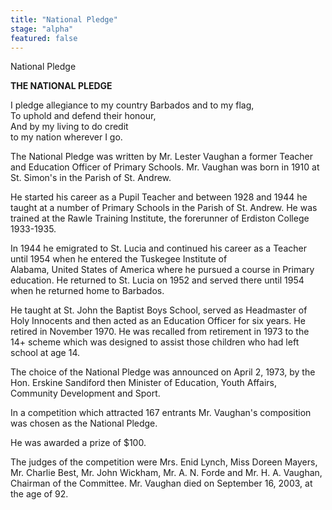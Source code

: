 ```yaml
---
title: "National Pledge"
stage: "alpha"
featured: false
---
```


National Pledge

**THE NATIONAL PLEDGE**

I pledge allegiance to my country Barbados and to my flag,  
To uphold and defend their honour,  
And by my living to do credit  
to my nation wherever I go.

The National Pledge was written by Mr. Lester Vaughan a former Teacher and Education Officer of Primary Schools. Mr. Vaughan was born in 1910 at St. Simon's in the Parish of St. Andrew.

He started his career as a Pupil Teacher and between 1928 and 1944 he taught at a number of Primary Schools in the Parish of St. Andrew. He was trained at the Rawle Training Institute, the forerunner of Erdiston College 1933-1935.

In 1944 he emigrated to St. Lucia and continued his career as a Teacher until 1954 when he entered the Tuskegee Institute of Alabama, United States of America where he pursued a course in Primary education. He returned to St. Lucia on 1952 and served there until 1954 when he returned home to Barbados.

He taught at St. John the Baptist Boys School, served as Headmaster of Holy Innocents and then acted as an Education Officer for six years. He retired in November 1970. He was recalled from retirement in 1973 to the 14+ scheme which was designed to assist those children who had left school at age 14.

The choice of the National Pledge was announced on April 2, 1973, by the Hon. Erskine Sandiford then Minister of Education, Youth Affairs, Community Development and Sport.

In a competition which attracted 167 entrants Mr. Vaughan's composition was chosen as the National Pledge.

He was awarded a prize of $100.

The judges of the competition were Mrs. Enid Lynch, Miss Doreen Mayers, Mr. Charlie Best, Mr. John Wickham, Mr. A. N. Forde and Mr. H. A. Vaughan, Chairman of the Committee. Mr. Vaughan died on September 16, 2003, at the age of 92.